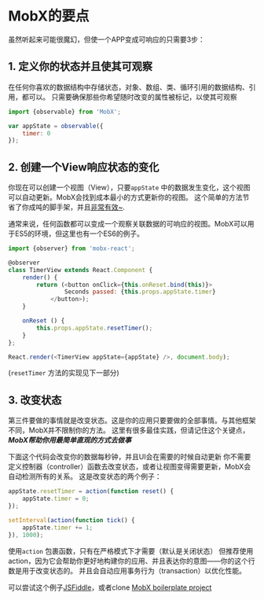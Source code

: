 # MobX的要点

虽然听起来可能很魔幻，但使一个APP变成可响应的只需要3步：

## 1. 定义你的状态并且使其可观察

在任何你喜欢的数据结构中存储状态，对象、数组、类、循环引用的数据结构、引用，都可以。
只需要确保那些你希望随时改变的属性被标记，以使其可观察


```javascript
import {observable} from 'MobX';

var appState = observable({
    timer: 0
});
```

## 2. 创建一个View响应状态的变化

你现在可以创建一个视图（View），只要`appState` 中的数据发生变化，这个视图可以自动更新。MobX会找到成本最小的方式更新你的视图。
这个简单的方法节省了你成吨的脚手架，并且[非常有效~](https://mendix.com/tech-blog/making-react-reactive-pursuit-high-performing-easily-maintainable-react-apps/).

通常来说，任何函数都可以变成一个观察关联数据的可响应的视图。MobX可以用于ES5的环境，但这里也有一个ES6的例子。

```javascript
import {observer} from 'mobx-react';

@observer
class TimerView extends React.Component {
    render() {
        return (<button onClick={this.onReset.bind(this)}>
                Seconds passed: {this.props.appState.timer}
            </button>);
    }

    onReset () {
        this.props.appState.resetTimer();
    }
};

React.render(<TimerView appState={appState} />, document.body);
```

(`resetTimer` 方法的实现见下一部分)

## 3. 改变状态

第三件要做的事情就是改变状态。这是你的应用只要要做的全部事情。与其他框架不同，MobX并不限制你的方法。
这里有很多最佳实践，但请记住这个关键点，
***MobX帮助你用最简单直观的方式去做事***

下面这个代码会改变你的数据每秒钟，并且UI会在需要的时候自动更新
你不需要定义控制器（controller）函数去改变状态，或者让视图变得需要更新，MobX会自动检测所有的关系。
这是改变状态的两个例子：

```javascript
appState.resetTimer = action(function reset() {
    appState.timer = 0;
});

setInterval(action(function tick() {
    appState.timer += 1;
}), 1000);
```

使用`action` 包裹函数，只有在严格模式下才需要（默认是关闭状态）
但推荐使用action，因为它会帮助你更好地构建你的应用、并且表达你的意图——你的这个行数是用于改变状态的。
并且会自动应用事务行为（transaction）以优化性能。

可以尝试这个例子[JSFiddle](http://jsfiddle.net/mweststrate/wgbe4guu/)，或者clone [MobX boilerplate project](https://github.com/MobXjs/mobx-react-boilerplate)